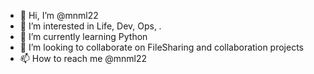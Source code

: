- 👋 Hi, I’m @mnml22
- 👀 I’m interested in Life, Dev, Ops, *.*
- 🌱 I’m currently learning Python
- 💞️ I’m looking to collaborate on FileSharing and collaboration projects
- 📫 How to reach me @mnml22

<!---
mnml22/mnml22 is a ✨ special ✨ repository because its `README.md` (this file) appears on your GitHub profile.
You can click the Preview link to take a look at your changes.
--->
